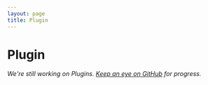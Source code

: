 ```yaml
---
layout: page
title: Plugin
---
```


# Plugin

*We're still working on Plugins. [Keep an eye on GitHub](https://github.com/anchorcms/anchor-cms) for progress.*
